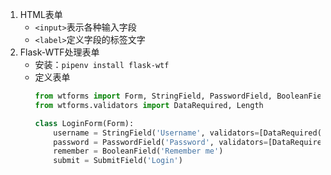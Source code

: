 1. HTML表单
    * `<input>`表示各种输入字段
    * `<label>`定义字段的标签文字
1. Flask-WTF处理表单
    * 安装：`pipenv install flask-wtf`
    * 定义表单
        ```python
        from wtforms import Form, StringField, PasswordField, BooleanField, SubmitField
        from wtforms.validators import DataRequired, Length

        class LoginForm(Form):
            username = StringField('Username', validators=[DataRequired()])
            password = PasswordField('Password', validators=[DataRequired(), Length(8, 20)])
            remember = BooleanField('Remember me')
            submit = SubmitField('Login')
        ```